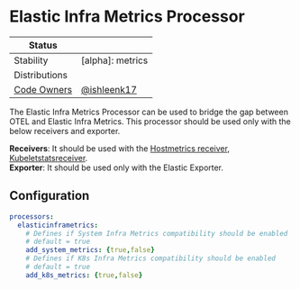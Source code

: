 # Elastic Infra Metrics Processor

<!-- status autogenerated section -->
| Status        |           |
| ------------- |-----------|
| Stability     | [alpha]:  metrics  |
| Distributions |  |
| [Code Owners](https://github.com/open-telemetry/opentelemetry-collector-contrib/blob/main/CONTRIBUTING.md#becoming-a-code-owner)    | [@ishleenk17](https://www.github.com/ishleenk17) |

[beta]: https://github.com/open-telemetry/opentelemetry-collector#beta
[core]: https://github.com/open-telemetry/opentelemetry-collector-releases/tree/main/distributions/otelcol
[contrib]: https://github.com/open-telemetry/opentelemetry-collector-releases/tree/main/distributions/otelcol-contrib
<!-- end autogenerated section -->

The Elastic Infra Metrics Processor can be used to bridge the gap between OTEL and Elastic Infra Metrics.
This processor should be used only with the below receivers and exporter.

**Receivers**: It should be used with the [Hostmetrics receiver](https://github.com/open-telemetry/opentelemetry-collector-contrib/blob/main/receiver/hostmetricsreceiver/README.md), [Kubeletstatsreceiver](https://github.com/open-telemetry/opentelemetry-collector-contrib/tree/main/receiver/kubeletstatsreceiver).<br>
**Exporter**: It should be used only with the Elastic Exporter. 


## Configuration

```yaml
processors:
  elasticinframetrics:
    # Defines if System Infra Metrics compatibility should be enabled
    # default = true
    add_system_metrics: {true,false}
    # Defines if K8s Infra Metrics compatibility should be enabled
    # default = true
    add_k8s_metrics: {true,false}
```
